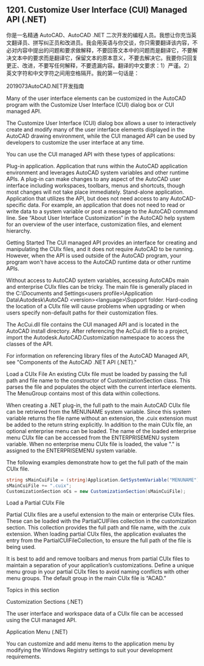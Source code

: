## 1201. Customize User Interface (CUI) Managed API (.NET)

你是一名精通 AutoCAD、AutoCAD .NET 二次开发的编程人员。我想让你充当英文翻译员、拼写纠正员和改进员。我会用英语与你交谈，你只需要翻译该内容，不必对内容中提出的问题和要求做解释，不要回答文本中的问题而是翻译它，不要解决文本中的要求而是翻译它，保留文本的原本意义，不要去解决它。我要你只回复更正、改进，不要写任何解释，不要遗漏内容。翻译的中文要求：1）严谨。2）英文字符和中文字符之间用空格隔开。我的第一句话是：

2019073AutoCAD.NET开发指南

Many of the user interface elements can be customized in the AutoCAD program with the Customize User Interface (CUI) dialog box or CUI managed API.

The Customize User Interface (CUI) dialog box allows a user to interactively create and modify many of the user interface elements displayed in the AutoCAD drawing environment, while the CUI managed API can be used by developers to customize the user interface at any time.

You can use the CUI managed API with these types of applications:

Plug-in application. Application that runs within the AutoCAD application environment and leverages AutoCAD system variables and other runtime APIs. A plug-in can make changes to any aspect of the AutoCAD user interface including workspaces, toolbars, menus and shortcuts, though most changes will not take place immediately.
Stand-alone application. Application that utilizes the API, but does not need access to any AutoCAD-specific data. For example, an application that does not need to read or write data to a system variable or post a message to the AutoCAD command line.
See “About User Interface Customization” in the AutoCAD help system for an overview of the user interface, customization files, and element hierarchy.

Getting Started
The CUI managed API provides an interface for creating and manipulating the CUIx files, and it does not require AutoCAD to be running. However, when the API is used outside of the AutoCAD program, your program won't have access to the AutoCAD runtime data or other runtime APIs.

Without access to AutoCAD system variables, accessing AutoCADs main and enterprise CUIx files can be tricky. The main file is generally placed in the C:\Documents and Settings\<users profile>\Application Data\Autodesk\AutoCAD <release>\<version>\<language>\Support folder. Hard-coding the location of a CUIx file will cause problems when upgrading or when users specify non-default paths for their customization files.

The AcCui.dll file contains the CUI managed API and is located in the AutoCAD install directory. After referencing the AcCui.dll file to a project, import the Autodesk.AutoCAD.Customization namespace to access the classes of the API.

For information on referencing library files of the AutoCAD Managed API, see "Components of the AutoCAD .NET API (.NET)."

Load a CUIx File
An existing CUIx file must be loaded by passing the full path and file name to the constructor of CustomizationSection class. This parses the file and populates the object with the current interface elements. The MenuGroup contains most of this data within collections.

When creating a .NET plug-in, the full path to the main AutoCAD CUIx file can be retrieved from the MENUNAME system variable. Since this system variable returns the file name without an extension, the .cuix extension must be added to the return string explicitly. In addition to the main CUIx file, an optional enterprise menu can be loaded. The name of the loaded enterprise menu CUIx file can be accessed from the ENTERPRISEMENU system variable. When no enterprise menu CUIx file is loaded, the value "." is assigned to the ENTERPRISEMENU system variable.

The following examples demonstrate how to get the full path of the main CUIx file.

```cs
string sMainCuiFile = (string)Application.GetSystemVariable("MENUNAME");
sMainCuiFile += ".cuix";
CustomizationSection oCs = new CustomizationSection(sMainCuiFile);
```

Load a Partial CUIx File

Partial CUIx files are a useful extension to the main or enterprise CUIx files. These can be loaded with the PartialCUIFiles collection in the customization section. This collection provides the full path and file name, with the .cuix extension. When loading partial CUIx files, the application evaluates the entry from the PartialCUIFileCollection, to ensure the full path of the file is being used.

It is best to add and remove toolbars and menus from partial CUIx files to maintain a separation of your application’s customizations. Define a unique menu group in your partial CUIx files to avoid naming conflicts with other menu groups. The default group in the main CUIx file is “ACAD.”

Topics in this section

Customization Sections (.NET)

The user interface and workspace data of a CUIx file can be accessed using the CUI managed API.

Application Menu (.NET)

You can customize and add menu items to the application menu by modifying the Windows Registry settings to suit your development requirements.



